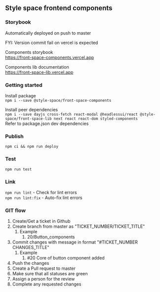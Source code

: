 ## Style space frontend components 


### Storybook
Automatically deployed on push to master  

FYI: Version commit fail on vercel is expected

Components storybook  
https://front-space-components.vercel.app

Components lib documentation  
https://front-space-lib.vercel.app

### Getting started
Install package  
`npm i --save @style-space/front-space-components`  
  
Install peer dependencies  
`npm i --save dayjs cross-fetch react-modal @headlessui/react @style-space/front-space-lib next react react-dom styled-components`   
Refer to package.json dev dependencies




### Publish
`npm ci && npm run deploy`

### Test
`npm run test`

### Link
`npm run lint` - Check for lint errors  
`npm run lint:fix` - Auto-fix lint errors



### GIT flow
1. Create/Get a ticket in Github
2. Create branch from master as "TICKET_NUMBER/TICKET_TITLE"
   1. Example
      1. 20/Button_components
3. Commit changes with message in format "#TICKET_NUMBER CHANGES_TITLE"
   1. Example
      1. \#20 Core of button component added
4. Push the changes
5. Create a Pull request to master
6. Make sure that all statuses are green
7. Assign a person for the review 
8. Complete any requested changes